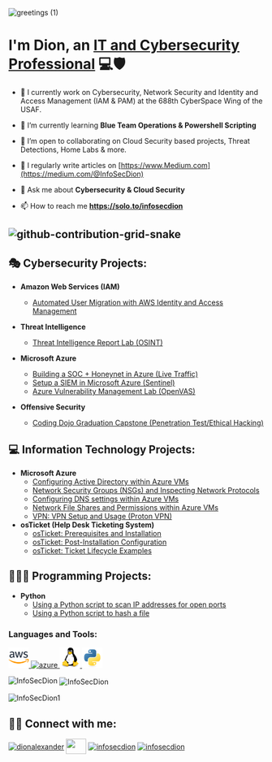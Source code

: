 ![greetings (1)](https://user-images.githubusercontent.com/109401839/212478916-224c7588-ae9d-41bf-ad0f-228ab2e0d110.gif)

<h1>I'm Dion, an <a href="https://www.linkedin.com/in/dion-alexander-682b04233/">IT and Cybersecurity Professional</a> 💻🛡</h1>

- 🤺 I currently work on Cybersecurity, Network Security and Identity and Access Management (IAM & PAM) at the 688th CyberSpace Wing of the USAF.

- 🧠 I’m currently learning **Blue Team Operations & Powershell Scripting**

- 🤝 I’m open to collaborating on Cloud Security based projects, Threat Detections, Home Labs & more.

- 📝 I regularly write articles on [https://www.Medium.com](https://medium.com/@InfoSecDion)

- 💬 Ask me about **Cybersecurity & Cloud Security**

- 📫 How to reach me **https://solo.to/infosecdion**

![github-contribution-grid-snake](https://user-images.githubusercontent.com/109401839/212478926-900d4c1f-7cc6-4334-a601-523e4f7c5a62.svg)
---

<h2>🎭 Cybersecurity Projects:</h2>

- <b>Amazon Web Services (IAM)</b>
  - [Automated User Migration with AWS Identity and Access Management](https://github.com/InfoSecDion/AWS-IAM)
    

- <b>Threat Intelligence</b>
  - [Threat Intelligence Report Lab (OSINT)](https://github.com/InfoSecDion/Threat-Intel)

- <b>Microsoft Azure</b>
  - [Building a SOC + Honeynet in Azure (Live Traffic)](https://github.com/InfoSecDion/Building-a-SOC-Honeynet-in-Azure-Live-Traffic-)                        
  - [Setup a SIEM in Microsoft Azure (Sentinel)](https://github.com/InfoSecDion/Setup-a-SIEM-in-Microsoft-Azure-Sentinel-)
  - [Azure Vulnerability Management Lab (OpenVAS)](https://github.com/InfoSecDion/OpenVAS)
 
- <b>Offensive Security</b>
  - [Coding Dojo Graduation Capstone (Penetration Test/Ethical Hacking)](https://github.com/InfoSecDion/Ethical-Hacking-Lab-Final-Exam)

<h2>💻 Information Technology Projects:</h2>

- <b>Microsoft Azure</b>
  - [Configuring Active Directory within Azure VMs](https://github.com/InfoSecDion/Configuring-Active-Directory-with-Azure-VM-s)
  - [Network Security Groups (NSGs) and Inspecting Network Protocols](https://github.com/InfoSecDion/Network-Security-Groups-and-inspecting-traffic-between-Azure-Virtual-Machines-NSG-s-)
  - [Configuring DNS settings within Azure VMs](https://github.com/InfoSecDion/Configuring-DNS-settings-within-Azure)
  - [Network File Shares and Permissions within Azure VMs](https://github.com/InfoSecDion/Network-file-shares-and-positions-within-Azure-VMs)
  - [VPN: VPN Setup and Usage (Proton VPN)](https://github.com/InfoSecDion/VPN-setup)
- <b>osTicket (Help Desk Ticketing System)</b>
  - [osTicket: Prerequisites and Installation](https://github.com/InfoSecDion/osTicket-Prerequisites-and-Installation)
  - [osTicket: Post-Installation Configuration](https://github.com/InfoSecDion/Post-installation-configuration)
  - [osTicket: Ticket Lifecycle Examples](https://github.com/InfoSecDion/Ticket-life-cycle-examples)
    
<h2>👨🏾‍💻 Programming Projects:</h2>

- <b>Python</b>
  - [Using a Python script to scan IP addresses for open ports](https://github.com/InfoSecDion/Python-port-scanner)
  - [Using a Python script to hash a file](https://github.com/InfoSecDion/File-hash)




<h3 align="left">Languages and Tools:</h3>
<p <p align="left"> <a href="https://aws.amazon.com" target="_blank" rel="noreferrer"> <img src="https://raw.githubusercontent.com/devicons/devicon/master/icons/amazonwebservices/amazonwebservices-original-wordmark.svg" alt="aws" width="40" height="40"/>  </a> <a href="https://azure.microsoft.com/en-in/" target="_blank" rel="noreferrer"> <img src="https://www.vectorlogo.zone/logos/microsoft_azure/microsoft_azure-icon.svg" alt="azure" width="40" height="40"/> </a> <a href="https://www.linux.org/" target="_blank" rel="noreferrer"> <img src="https://raw.githubusercontent.com/devicons/devicon/master/icons/linux/linux-original.svg" alt="linux" width="40" height="40"/> </a> <a href="https://www.python.org" target="_blank" rel="noreferrer"> <img src="https://raw.githubusercontent.com/devicons/devicon/master/icons/python/python-original.svg" alt="python" width="40" height="40"/> </a> </p>

<p><img align="left" src="https://github-readme-stats.vercel.app/api/top-langs?username=InfoSecDion&show_icons=true&locale=en&layout=compact" alt="InfoSecDion" /></p>

<p>&nbsp;<img align="center" src="https://github-readme-stats.vercel.app/api?username=InfoSecDion&show_icons=true&locale=en" alt="InfoSecDion" /></p>

<p><img align="center" src="https://github-readme-streak-stats.herokuapp.com/?user=InfoSecDion&" alt="InfoSecDion1" /></p>



<h2>🤳🏾 Connect with me:</h2>


<p align="left">
<a href="https://linkedin.com/in/infosecdion" target="blank"><img align="center" src="https://raw.githubusercontent.com/rahuldkjain/github-profile-readme-generator/master/src/images/icons/Social/linked-in-alt.svg" alt="dionalexander" height="30" width="40" /></a>
<a href="https://hashnode.com" target="blank"><img align="center" src="https://raw.githubusercontent.com/rahuldkjain/github-profile-readme-generator/master/src/images/icons/Social/hashnode.svg" alt="" height="30" width="40" /></a>
<a href="https://www.youtube.com" target="blank"><img align="center" src="https://raw.githubusercontent.com/rahuldkjain/github-profile-readme-generator/master/src/images/icons/Social/youtube.svg" alt="infosecdion" height="30" width="40" /></a>
<a href="https://discord.gg/infosecdion" target="blank"><img align="center" src="https://raw.githubusercontent.com/rahuldkjain/github-profile-readme-generator/master/src/images/icons/Social/discord.svg" alt="infosecdion" height="30" width="40" /></a>
</p>

